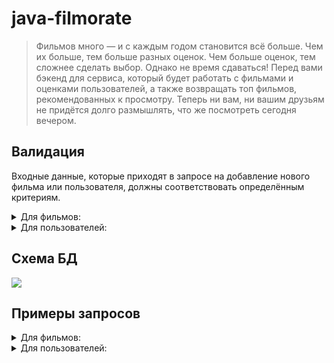 # java-filmorate

> Фильмов много — и с каждым годом становится всё больше.
> Чем их больше, тем больше разных оценок.
> Чем больше оценок, тем сложнее сделать выбор.
> Однако не время сдаваться!
> Перед вами бэкенд для сервиса, который будет
> работать с фильмами и оценками пользователей, а также
> возвращать топ фильмов, рекомендованных к просмотру.
> Теперь ни вам, ни вашим друзьям не придётся долго размышлять,
> что же посмотреть сегодня вечером.

## Валидация

Входные данные, которые приходят в запросе на добавление нового фильма 
или пользователя, должны соответствовать определённым критериям.

<details>
    <summary>Для фильмов:</summary>
        <ul>
            <li>название не может быть пустым</li>
            <li>максимальная длина описания — 200 символов</li>
            <li>дата релиза — не раньше 28 декабря 1895 года*</li>
            <li>продолжительность фильма должна быть положительной</li>
        </ul>
        *28 декабря 1895 года считается днём рождения кино.
</details>

<details>
    <summary>Для пользователей:</summary>
        <ul>
            <li>электронная почта не может быть пустой и должна содержать символ @</li>
            <li>логин не может быть пустым и содержать пробелы</li>
            <li>имя для отображения может быть пустым — в таком случае будет использован логин</li>
            <li>дата рождения не может быть в будущем</li>
        </ul>
</details>

## Схема БД

![](https://github.com/IvanMarakanov/java-filmorate/blob/main/src/main/resources/schema.png?raw=true)

## Примеры запросов

<details>
    <summary>Для фильмов:</summary>

* Получение списка всех фильмов:

```SQL
SELECT *
FROM films;
```

* Получение информации по фильму по его id:

```SQL
SELECT *
FROM films
WHERE films.film_id = ?;
```   

</details>

<details>
    <summary>Для пользователей:</summary>

* Получение списка всех пользователей:

```SQL
SELECT *
FROM users;
```

* Получение информации по пользователю по его id:

```SQL
SELECT *
FROM users
WHERE users.user_id = ?; -- id пользователя
```   

</details>
